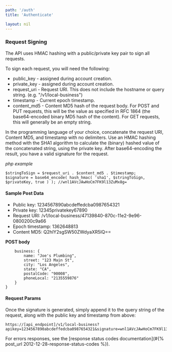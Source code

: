 ```yaml
---
path: '/auth'
title: 'Authenticate'

layout: nil
---
```


### Request Signing
The API uses HMAC hashing with a public/private key pair to sign all requests.

To sign each request, you will need the following:

-	public_key - assigned during account creation.
-	private_key - assigned during account creation.
-	request_uri - Request URI. This does not include the hostname or query string. (e.g. "/v1/local-business")
-	timestamp - Current epoch timestamp.
-	content_md5 - Content MD5 hash of the request body. For POST and PUT requests, this will be the value as specified in RFC 1864 (the base64-encoded binary MD5 hash of the content). For GET requests, this will generally be an empty string.

In the programming language of your choice, concatenate the request URI, Content MD5, and timestamp with no delimiters. Use an HMAC hashing method with the SHA1 algorithm to calculate the (binary) hashed value of the concatenated string, using the private key. After base64-encoding the result, you have a valid signature for the request.


*php example*
```$privateKey = "12345privatekey67890";
$stringToSign = $request_uri . $content_md5 . $timestamp;
$signature = base64_encode( hash_hmac( 'sha1', $stringToSign, $privateKey, true ) ); //wnl1AVcJAwHoCm7FK9l13ZuMx8g=
```

#### Sample Post Data

-	Public key: 1234567890abcdeffedcba0987654321
-	Private key: 12345privatekey67890
-	Request URI: /v1/local-business/47139840-870c-11e2-9e96-0800200c9a66
-	Epoch timestamp: 1362648813
-	Content MD5: Q2hlY2sgSW50ZWdyaXR5IQ==

__POST body__

```{
    business: {
        name: "Joe's Plumbing",
        street: "123 Main St",
        city: "Los Angeles",
        state: "CA",
        postalCode: "90008",
        phoneLocal: "2135559876"
    }
}
```

#### Request Params
Once the signature is generated, simply append it to the query string of the request, along with the public key and timestamp from above:

```
https://[api_endpoint]/v1/local-business?apikey=1234567890abcdeffedcba0987654321&signature=wnl1AVcJAwHoCm7FK9l13ZuMx8g=&timestamp=1362648813
```

For errors responses, see the [response status codes documentation](#{% post_url 2012-12-28-response-status-codes %}).
